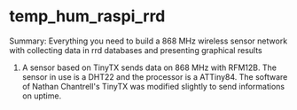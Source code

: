 temp_hum_raspi_rrd
==================

Summary: Everything you need to build a 868 MHz wireless sensor network with collecting data in rrd databases and presenting graphical results 

1. A sensor based on TinyTX sends data on 868 MHz with RFM12B. The sensor in use is a DHT22 and the processor is a ATTiny84. The software of Nathan Chantrell's TinyTX was modified slightly to send informations on uptime. 
